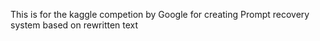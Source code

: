 This is for the kaggle competion by Google for creating Prompt recovery system based on rewritten text
